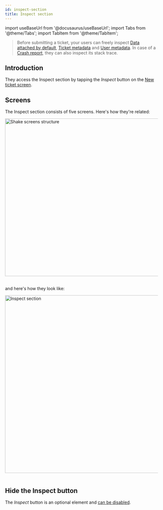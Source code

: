 ```yaml
---
id: inspect-section
title: Inspect section
---
```

import useBaseUrl from '@docusaurus/useBaseUrl';
import Tabs from '@theme/Tabs';
import TabItem from '@theme/TabItem';

> Before submitting a ticket, your users can freely inspect [Data attached by default](android/configuration-and-data/data-attached-by-default.md),
[Ticket metadata](android/configuration-and-data/ticket-metadata.md) and [User metadata](android/users/update-user-metadata.md). 
In case of a [Crash report](/android/crash-reports/ask-for-description/#enable), they can also inspect its stack trace.

## Introduction

They access the Inspect section by tapping the *Inspect* button on the [New ticket screen](android/shake-ui/new-ticket-screen.md).


## Screens

The Inspect section consists of five screens. Here's how they're related:

<table class="media-container mt-40 mb-40">
<img
  alt="Shake screens structure"
  width="520"
  src={useBaseUrl('screens/inspect-section-ios-android-structure.svg')}
/>
</table>

and here's how they look like:

<table class="media-container mt-40">
<img
  className="screen-image"
  alt="Inspect section"
  width="586"
  src={useBaseUrl('screens/inspect-section-ui@2x.png')}
/>
</table>


## Hide the Inspect button

The *Inspect* button is an optional element and [can be disabled](/android/configuration-and-data/new-ticket-screen-elements#inspect-button).
